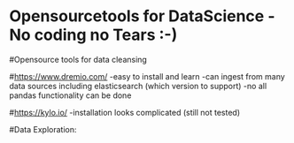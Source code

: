 # Opensourcetools for DataScience -No coding no Tears :-)


#Opensource tools for data cleansing

  #https://www.dremio.com/
    -easy to install and learn
    -can ingest from many data sources including elasticsearch (which version to support)
    -no all pandas functionality can be done

  #https://kylo.io/
    -installation looks complicated (still not tested)
 
 #Data Exploration:
 

